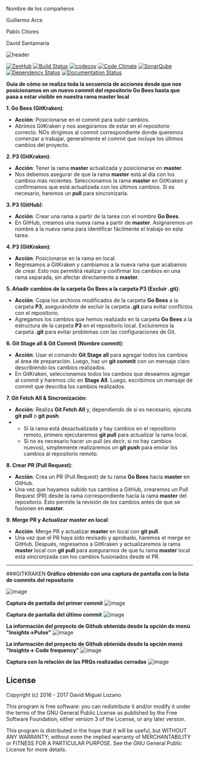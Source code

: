 Nombre de los compañeros

Guillermo Arce

Pablo Citores

David Santamaria


![header](https://cloud.githubusercontent.com/assets/6546265/22174630/785cdf04-dfe3-11e6-8cf4-024e8dc1c051.png)

[![ZenHub](https://raw.githubusercontent.com/ZenHubIO/support/master/zenhub-badge.png)](https://zenhub.com)
[![Build Status](https://travis-ci.org/davidmigloz/go-bees.svg?branch=master)](https://travis-ci.org/davidmigloz/go-bees)
[![codecov](https://codecov.io/gh/davidmigloz/go-bees/branch/master/graph/badge.svg)](https://codecov.io/gh/davidmigloz/go-bees)
[![Code Climate](https://codeclimate.com/github/davidmigloz/go-bees/badges/gpa.svg)](https://codeclimate.com/github/davidmigloz/go-bees)
[![SonarQube](https://sonarqube.com/api/badges/gate?key=go-bees)](https://sonarqube.com/component_measures/?id=go-bees)
[![Dependency Status](https://www.versioneye.com/user/projects/57f7b19e823b88004e06ad33/badge.svg?style=flat-square)](https://www.versioneye.com/user/projects/57f7b19e823b88004e06ad33)
[![Documentation Status](https://readthedocs.org/projects/go-bees/badge/?version=develop)](http://go-bees.readthedocs.io/es/develop/?badge=develop)

**Guía de cómo se realiza toda la secuencia de acciones desde que nos posicionamos en un nuevo commit del repositorio Go Bees hasta que pasa a estar visible en nuestra rama master local**

 **1. Go Bees (GitKraken)**:
   - **Acción**: Posicionarse en el commit para subir cambios.
   - Abrimos GitKraken y nos asegúramos de estar en el repositorio correcto. NOs dirigimos al commit correspondiente donde queremos comenzar a trabajar, generalmente el commit que incluye los últimos cambios del proyecto.

 **2. P3 (GitKraken)**:
   - **Acción**: Tener la rama **master** actualizada y posicionarse en **master**.
   - Nos debemos asegurar de que la rama **master** está al día con los cambios más recientes. Seleccionamos la rama **master** en GitKraken y confirmamos que está actualizada con los últimos cambios. Si es necesario, haremos un **pull** para sincronizarla.

 **3. P3 (GitHub)**:
   - **Acción**: Crear una rama a partir de la tarea con el nombre **Go Bees**.
   - En GitHub, creamos una nueva rama a partir de **master**. Asignaremos un nombre a la nueva rama para identificar fácilmente el trabajo en esta tarea.

 **4. P3 (GitKraken)**:
   - **Acción**: Posicionarse en la rama en local.
   - Regresamos a GitKraken y cambiamos a la nueva rama que acabamos de crear. Esto nos permitirá realizar y confirmar los cambios en una rama separada, sin afectar directamente a **master**.

 **5. Añadir cambios de la carpeta Go Bees a la carpeta P3 (Excluir .git)**:
   - **Acción**: Copia los archivos modificados de la carpeta **Go Bees** a la carpeta **P3**, asegurándote de excluir la carpeta **.git** para evitar conflictos con el repositorio.
   - Agregamos los cambios que hemos realizado en la carpeta **Go Bees** a la estructura de la carpeta **P3** en el repositorio local. Excluiremos la carpeta **.git** para evitar problemas con las configuraciones de Git.

 **6. Git Stage all & Git Commit (Nombre commit)**:
   - **Acción**: Usar el comando **Git Stage all** para agregar todos los cambios al área de preparación. Luego, haz un **git commit** con un mensaje claro describiendo los cambios realizados.
   - En GitKraken, seleccionamos todos los cambios que deseamos agregar al commit y haremos clic en **Stage All**. Luego, escribimos un mensaje de commit que describa los cambios realizados.

 **7. Git Fetch All & Sincronización**:
   - **Acción**: Realiza **Git Fetch All** y, dependiendo de si es necesario, ejecuta **git pull** o **git push**.
   - 
     - Si la rama está desactualizada y hay cambios en el repositorio remoto, primero ejecutaremos **git pull** para actualizar la rama local.
     - Si no es necesario hacer un pull (es decir, si no hay cambios nuevos), simplemente realizaremos un **git push** para enviar los cambios al repositorio remoto.

 **8. Crear PR (Pull Request)**:
   - **Acción**: Crea un PR (Pull Request) de tu rama **Go Bees** hacia **master** en GitHub.
   - Una vez que hayamos subido tus cambios a GitHub, crearemos un Pull Request (PR) desde la rama correspondiente hacia la rama **master** del repositorio. Esto permite la revisión de los cambios antes de que se fusionen en **master**.

 **9. Merge PR y Actualizar master en local**:
   - **Acción**: Merge PR y actualizar **master** en local con **git pull**.
   - Una vez que el PR haya sido revisado y aprobado, haremos el merge en GitHub. Después, regresamos a GitKraken y actualizaremos la rama **master** local con **git pull** para asegurarnos de que tu rama **master** local está sincronizada con los cambios fusionados desde el PR.

---


###GITKRAKEN 
**Gráfico obtenido con una captura de pantalla con la lista de commits del repositorio**

![image](https://github.com/user-attachments/assets/95d2821d-188e-4864-aadf-5d2724e4300a)



**Captura de pantalla del primer commit**
![image](https://github.com/user-attachments/assets/5aadb7ae-5594-486d-a267-0ec580f2e91c)


**Captura de pantalla del último commit**
![image](https://github.com/user-attachments/assets/84dee2df-1b68-4257-9b1d-383c2b23ab10)



**La información del proyecto de Github obtenida desde la opción de menú "Insights→Pulse"**
![image](https://github.com/user-attachments/assets/6d8adb1a-0227-47fe-9c50-f1c263a528da)

**La información del proyecto de Github obtenida desde la opción menú "Insights→ Code frequency"**
![image](https://github.com/user-attachments/assets/f701d087-961d-4cc5-85bb-cbeff9b07705)

**Captura con la relación de las PRQs realizadas cerradas**
![image](https://github.com/user-attachments/assets/6782e03f-dbde-4048-8d8f-6b0e3426c074)






## License

Copyright (c) 2016 - 2017 David Miguel Lozano

This program is free software: you can redistribute it and/or modify
it under the terms of the GNU General Public License as published by
the Free Software Foundation, either version 3 of the License, or
any later version.

This program is distributed in the hope that it will be useful,
but WITHOUT ANY WARRANTY; without even the implied warranty of
MERCHANTABILITY or FITNESS FOR A PARTICULAR PURPOSE. See the
GNU General Public License for more details.
